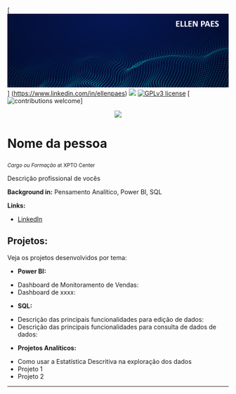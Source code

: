 [![author](https://github.com/erpaes/Data_Science_Portfolio/blob/main/Banner_Portfolio.png?raw=true)]
(https://www.linkedin.com/in/ellenpaes) [![](https://img.shields.io/badge/python-3.7+-blue.svg)](https://www.python.org/downloads/release/python-365/) [![GPLv3 license](https://img.shields.io/badge/License-GPLv3-blue.svg)](http://perso.crans.org/besson/LICENSE.html) [![contributions welcome](https://img.shields.io/badge/contributions-welcome-brightgreen.svg?style=flat)]

<p align="center">
  <img src="banner.png" >
</p>

# Nome da pessoa
<sub>*Cargo ou Formação* at XPTO Center</sub>

Descrição profissional de vocês

**Background in:** Pensamento Analítico, Power BI, SQL

**Links:**
* [LinkedIn](https://www.linkedin.com/in/ellenpaes)


## Projetos:
Veja os projetos desenvolvidos por tema:

* **Power BI:**
- Dashboard de Monitoramento de Vendas: 
- Dashboard de xxxx:

* **SQL:**
- Descrição das principais funcionalidades para edição de dados:
- Descrição das principais funcionalidades para consulta de dados de dados:

* **Projetos Analíticos:**
- Como usar a Estatística Descritiva na exploração dos dados
- Projeto 1
- Projeto 2

---



